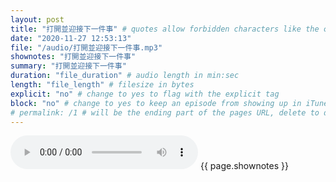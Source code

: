 ```yaml
---
layout: post
title: "打開並迎接下一件事" # quotes allow forbidden characters like the colon
date: "2020-11-27 12:53:13"
file: "/audio/打開並迎接下一件事.mp3"
shownotes: "打開並迎接下一件事"
summary: "打開並迎接下一件事"
duration: "file_duration" # audio length in min:sec
length: "file_length" # filesize in bytes
explicit: "no" # change to yes to flag with the explicit tag
block: "no" # change to yes to keep an episode from showing up in iTunes
# permalink: /1 # will be the ending part of the pages URL, delete to default to the title
---
```


<audio controls>
<source src="{{site.url}}{{site.baseurl}}{{ page.file }}" type="audio/x-mp3">
Your browser does not support the audio element.
</audio>
{{ page.shownotes }}
